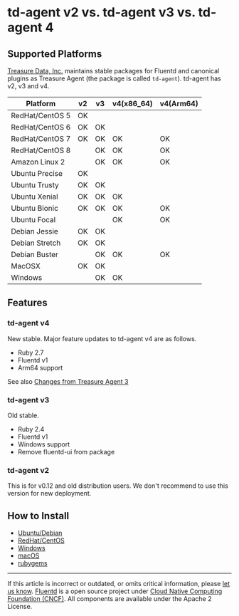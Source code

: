 # td-agent v2 vs. td-agent v3 vs. td-agent 4

## Supported Platforms

[Treasure Data, Inc.](https://www.treasuredata.com) maintains stable packages
for Fluentd and canonical plugins as Treasure Agent (the package is called
`td-agent`). td-agent has v2, v3 and v4.

|  Platform       | v2 | v3 | v4(x86_64) | v4(Arm64) |
| ----------------| -- | -- | -- | -- |
| RedHat/CentOS 5 | OK |    |    |    |
| RedHat/CentOS 6 | OK | OK |    |    |
| RedHat/CentOS 7 | OK | OK | OK | OK |
| RedHat/CentOS 8 |    | OK | OK | OK |
| Amazon Linux 2  |    | OK | OK | OK |
| Ubuntu Precise  | OK |    |    |    |
| Ubuntu Trusty   | OK | OK |    |    |
| Ubuntu Xenial   | OK | OK | OK |    |
| Ubuntu Bionic   | OK | OK | OK | OK |
| Ubuntu Focal    |    |    | OK | OK |
| Debian Jessie   | OK | OK |    |    |
| Debian Stretch  | OK | OK |    |    |
| Debian Buster   |    | OK | OK | OK |
| MacOSX          | OK | OK |    |    |
| Windows         |    | OK | OK |    |

## Features

### td-agent v4

New stable. Major feature updates to td-agent v4 are as follows.

- Ruby 2.7
- Fluentd v1
- Arm64 support

See also [Changes from Treasure Agent 3](https://github.com/fluent-plugins-nursery/td-agent-builder#changes-from-treasure-agent-3)

### td-agent v3

Old stable.

- Ruby 2.4
- Fluentd v1
- Windows support
- Remove fluentd-ui from package

### td-agent v2

This is for v0.12 and old distribution users.
We don't recommend to use this version for new deployment.

## How to Install

* [Ubuntu/Debian](/install/install-by-deb.md)
* [RedHat/CentOS](/install/install-by-rpm.md)
* [Windows](/install/install-by-msi.md)
* [macOS](/install/install-by-dmg.md)
* [rubygems](/install/install-by-gem.md)

------------------------------------------------------------------------

If this article is incorrect or outdated, or omits critical information, please [let us know](https://github.com/fluent/fluentd-docs-gitbook/issues?state=open).
[Fluentd](http://www.fluentd.org/) is a open source project under [Cloud Native Computing Foundation (CNCF)](https://cncf.io/). All components are available under the Apache 2 License.
